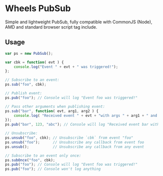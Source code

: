 Wheels PubSub
=============

Simple and lightweight PubSub, fully compatible with CommonJS (Node), AMD and standard browser script tag include.


Usage
-----

```javascript
var ps = new PubSub();

var cbk = function( evt ) {
	console.log("Event " + evt + " was triggered!");
};

// Subscribe to an event:
ps.sub("foo", cbk);

// Publish event:
ps.pub("foo"); // Console will log "Event foo was triggered!"

// Pass other arguments when publishing event:
ps.sub("bar", function( evt, arg1, arg2 ) {
	console.log( "Received event " + evt + "with args " + arg1 + " and " + arg2 );
});
ps.pub("bar", 123, "abc"); // Console will log "Received event bar with arguments 123 and abc"

// Unsubscribe:
ps.unsub("foo", cbk); // Unsubscribe `cbk` from event "foo"
ps.unsub("foo");      // Unsubscribe any callback from event foo
ps.unsub();           // Unsubscribe any callback from any event

// Subscribe to an event only once:
ps.subOnce("foo", cbk);
ps.pub("foo"); // Console will log "Event foo was triggered!"
ps.pub("foo"); // Console won't log anything
```
